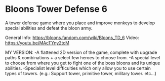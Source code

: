 # Bloons Tower Defense 6
A tower defense game where you place and improve monkeys to develop special abilities and defeat the bloon army.

General Info: https://bloons.fandom.com/wiki/Bloons_TD_6
Video: https://youtu.be/MAcTYny2tcM

MY VERSION:
-A flattened 2D version of the game, complete with upgrade paths & combinations + a select few heroes to choose from.
-A special level to choose from where you get to fight one of the boss bloons and its unique abilities.
-Specialist level difficulties which only allow you to use certain types of towers. (e.g.: Support tower, primitive tower, military tower. etc...)

